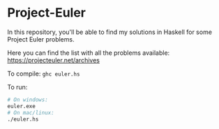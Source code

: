 # Project-Euler

In this repository, you'll be able to find my solutions in Haskell for some Project Euler problems.

Here you can find the list with all the problems available: https://projecteuler.net/archives

To compile:
`ghc euler.hs`

To run:

```sh
# On windows:
euler.exe
# On mac/linux:
./euler.hs
```
